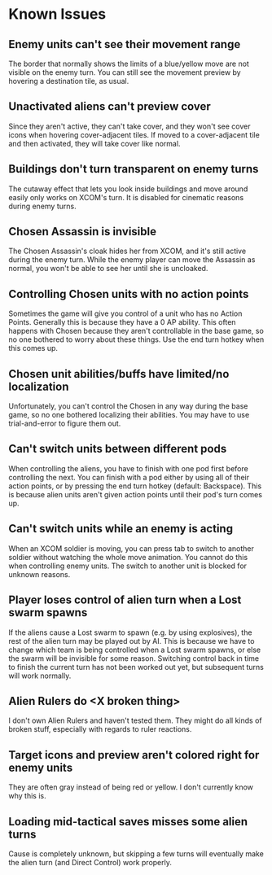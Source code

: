 # Known Issues

## Enemy units can't see their movement range

The border that normally shows the limits of a blue/yellow move are not visible on the enemy turn. You can still see the movement preview by hovering a destination tile, as usual.

## Unactivated aliens can't preview cover

Since they aren't active, they can't take cover, and they won't see cover icons when hovering cover-adjacent tiles. If moved to a cover-adjacent tile and then activated, they will take cover like normal.

## Buildings don't turn transparent on enemy turns

The cutaway effect that lets you look inside buildings and move around easily only works on XCOM's turn. It is disabled for cinematic reasons during enemy turns.

## Chosen Assassin is invisible

The Chosen Assassin's cloak hides her from XCOM, and it's still active during the enemy turn. While the enemy player can move the Assassin as normal, you won't be able to see her until she is uncloaked.

## Controlling Chosen units with no action points

Sometimes the game will give you control of a unit who has no Action Points. Generally this is because they have a 0 AP ability. This often happens with Chosen because they aren't controllable in the base game, so no one bothered to worry about these things. Use the end turn hotkey when this comes up.

## Chosen unit abilities/buffs have limited/no localization

Unfortunately, you can't control the Chosen in any way during the base game, so no one bothered localizing their abilities. You may have to use trial-and-error to figure them out.

## Can't switch units between different pods

When controlling the aliens, you have to finish with one pod first before controlling the next. You can finish with a pod either by using all of their action points, or by pressing the end turn hotkey (default: Backspace). This is because alien units aren't given action points until their pod's turn comes up.

## Can't switch units while an enemy is acting

When an XCOM soldier is moving, you can press tab to switch to another soldier without watching the whole move animation. You cannot do this when controlling enemy units. The switch to another unit is blocked for unknown reasons.

## Player loses control of alien turn when a Lost swarm spawns

If the aliens cause a Lost swarm to spawn (e.g. by using explosives), the rest of the alien turn may be played out by AI. This is because we have to change which team is being controlled when a Lost swarm spawns, or else the swarm will be invisible for some reason. Switching control back in time to finish the current turn has not been worked out yet, but subsequent turns will work normally.

## Alien Rulers do \<X broken thing\>

I don't own Alien Rulers and haven't tested them. They might do all kinds of broken stuff, especially with regards to ruler reactions.

## Target icons and preview aren't colored right for enemy units

They are often gray instead of being red or yellow. I don't currently know why this is.

## Loading mid-tactical saves misses some alien turns

Cause is completely unknown, but skipping a few turns will eventually make the alien turn (and Direct Control) work properly.